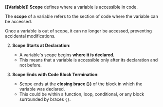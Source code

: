 **[[Variable]] Scope** defines where a variable is accessible in code.

The **scope** of a variable refers to the section of code where the variable can be accessed.

Once a variable is out of scope, it can no longer be accessed, preventing accidental modifications.

2. **Scope Starts at Declaration**:
    
    - A variable's scope begins **where it is declared**.
    - This means that a variable is accessible only after its declaration and not before.
    
1. **Scope Ends with Code Block Termination**:
    
    - Scope ends at the **closing brace (`}`)** of the block in which the variable was declared.
    - This could be within a function, loop, conditional, or any block surrounded by braces `{}`.
